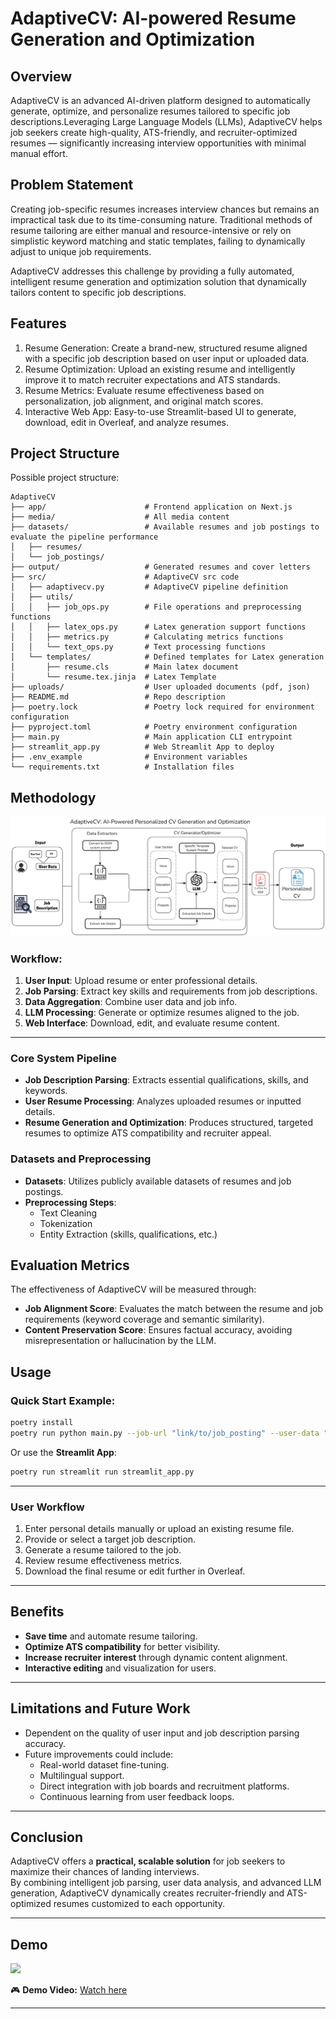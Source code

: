 # AdaptiveCV: AI-powered Resume Generation and Optimization

## Overview
AdaptiveCV is an advanced AI-driven platform designed to automatically generate, optimize, and personalize resumes tailored to specific job descriptions.Leveraging Large Language Models (LLMs), AdaptiveCV helps job seekers create high-quality, ATS-friendly, and recruiter-optimized resumes — significantly increasing interview opportunities with minimal manual effort.

## Problem Statement
Creating job-specific resumes increases interview chances but remains an impractical task due to its time-consuming nature. Traditional methods of resume tailoring are either manual and resource-intensive or rely on simplistic keyword matching and static templates, failing to dynamically adjust to unique job requirements.

AdaptiveCV addresses this challenge by providing a fully automated, intelligent resume generation and optimization solution that dynamically tailors content to specific job descriptions.

## Features
1. Resume Generation: Create a brand-new, structured resume aligned with a specific job description based on user input or uploaded data.
2. Resume Optimization: Upload an existing resume and intelligently improve it to match recruiter expectations and ATS standards.
3. Resume Metrics: Evaluate resume effectiveness based on personalization, job alignment, and original match scores.
4. Interactive Web App: Easy-to-use Streamlit-based UI to generate, download, edit in Overleaf, and analyze resumes.

## Project Structure
Possible project structure:
```
AdaptiveCV
├── app/                      # Frontend application on Next.js
├── media/                    # All media content
├── datasets/                 # Available resumes and job postings to evaluate the pipeline performance
│   ├── resumes/
│   └── job_postings/
├── output/                   # Generated resumes and cover letters
├── src/                      # AdaptiveCV src code
│   ├── adaptivecv.py         # AdaptiveCV pipeline definition
│   ├── utils/
│   │   ├── job_ops.py        # File operations and preprocessing functions
│   │   ├── latex_ops.py      # Latex generation support functions
│   │   ├── metrics.py        # Calculating metrics functions
│   │   └── text_ops.py       # Text processing functions
│   └── templates/            # Defined templates for Latex generation
│       ├── resume.cls        # Main latex document
│       └── resume.tex.jinja  # Latex Template
├── uploads/                  # User uploaded documents (pdf, json)
├── README.md                 # Repo description
├── poetry.lock               # Poetry lock required for environment configuration
├── pyproject.toml            # Poetry environment configuration
├── main.py                   # Main application CLI entrypoint
├── streamlit_app.py          # Web Streamlit App to deploy
├── .env_example              # Environment variables
└── requirements.txt          # Installation files

```

## Methodology

![](https://github.com/eracoding/AdaptiveCV/blob/main/media/pipeline.png)

### Workflow:
1. **User Input**: Upload resume or enter professional details.
2. **Job Parsing**: Extract key skills and requirements from job descriptions.
3. **Data Aggregation**: Combine user data and job info.
4. **LLM Processing**: Generate or optimize resumes aligned to the job.
5. **Web Interface**: Download, edit, and evaluate resume content.

---

### Core System Pipeline
- **Job Description Parsing**: Extracts essential qualifications, skills, and keywords.
- **User Resume Processing**: Analyzes uploaded resumes or inputted details.
- **Resume Generation and Optimization**: Produces structured, targeted resumes to optimize ATS compatibility and recruiter appeal.

### Datasets and Preprocessing
- **Datasets**: Utilizes publicly available datasets of resumes and job postings.
- **Preprocessing Steps**:
  - Text Cleaning
  - Tokenization
  - Entity Extraction (skills, qualifications, etc.)

## Evaluation Metrics
The effectiveness of AdaptiveCV will be measured through:
- **Job Alignment Score**: Evaluates the match between the resume and job requirements (keyword coverage and semantic similarity).
- **Content Preservation Score**: Ensures factual accuracy, avoiding misrepresentation or hallucination by the LLM.

## Usage

### Quick Start Example:
```bash
poetry install
poetry run python main.py --job-url "link/to/job_posting" --user-data "src/demo/user_profile.json/pdf"
```

Or use the **Streamlit App**:
```bash
poetry run streamlit run streamlit_app.py
```

---

### User Workflow
1. Enter personal details manually or upload an existing resume file.
2. Provide or select a target job description.
3. Generate a resume tailored to the job.
4. Review resume effectiveness metrics.
5. Download the final resume or edit further in Overleaf.

---

## Benefits
- **Save time** and automate resume tailoring.
- **Optimize ATS compatibility** for better visibility.
- **Increase recruiter interest** through dynamic content alignment.
- **Interactive editing** and visualization for users.

---

## Limitations and Future Work
- Dependent on the quality of user input and job description parsing accuracy.
- Future improvements could include:
  - Real-world dataset fine-tuning.
  - Multilingual support.
  - Direct integration with job boards and recruitment platforms.
  - Continuous learning from user feedback loops.

---

## Conclusion
AdaptiveCV offers a **practical, scalable solution** for job seekers to maximize their chances of landing interviews.  
By combining intelligent job parsing, user data analysis, and advanced LLM generation, AdaptiveCV dynamically creates recruiter-friendly and ATS-optimized resumes customized to each opportunity.

---

## Demo

![](https://github.com/eracoding/AdaptiveCV/blob/main/media/demo.gif)

🎮 **Demo Video:** [Watch here](https://youtu.be/uzpDKVsP7iI)

---
